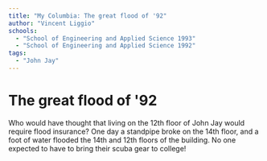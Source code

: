 ```yaml
---
title: "My Columbia: The great flood of '92"
author: "Vincent Liggio"
schools:
  - "School of Engineering and Applied Science 1993"
  - "School of Engineering and Applied Science 1992"
tags:
  - "John Jay"
---
```


# The great flood of '92

Who would have thought that living on the 12th floor of John Jay would require flood insurance? One day a standpipe broke on the 14th floor, and a foot of water flooded the 14th and 12th floors of the building. No one expected to have to bring their scuba gear to college!
